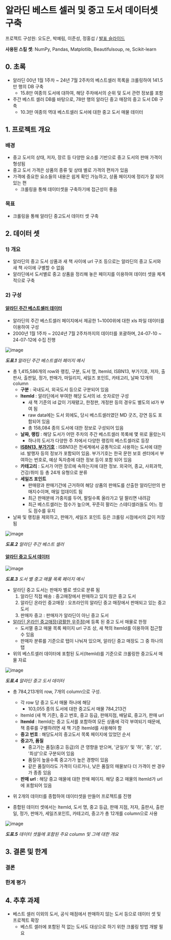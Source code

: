 # 알라딘 베스트 셀러 및 중고 도서 데이터셋 구축

프로젝트 구성원: 오도은, 박예림, 이준성, 정홍섭 / [발표 슬라이드](https://docs.google.com/presentation/d/15EIOMGpadZQf3cT2k0pfClS9DVICLmmf5ZTH1k4XnKc/edit?usp=sharing)

**사용된 스킬 셋**: NumPy, Pandas, Matplotlib, Beautifulsoup, re, Scikit-learn

## 0. 초록

- 알라딘 00년 1월 1주차 ~ 24년 7월 2주차의 베스트셀러 목록을 크롤링하여 141.5만 행의 DB 구축
  - 15.8만 여종의 도서에 대하여, 해당 주차에서의 순위 및 도서 관련 정보를 포함
- 주간 베스트 셀러 DB를 바탕으로, 78만 행의 알라딘 중고 매장의 중고 도서 DB 구축
  - 10.3만 여종의 역대 베스트셀러 도서에 대한 중고 도서 매물 데이터

## 1. 프로젝트 개요

### 배경

- 중고 도서의 상태, 저자, 장르 등 다양한 요소를 기반으로 중고 도서의 판매 가격이 형성됨
- 중고 도서 가격은 상품의 종류 및 상태 별로 가격의 편차가 있음
- 가격에 중요한 요소들의 내용은 쉽게 확인 가능하고, 상품 페이지에 정리가 잘 되어있는 편
  - 크롤링을 통해 데이터셋을 구축하기에 접근성이 좋음

### 목표

- 크롤링을 통해 알라딘 중고도서 데이터 셋 구축

## 2. 데이터 셋

### 1) 개요

- 알라딘의 중고 도서 상품과 새 책 사이에 url 구조 등으로는 알라딘의 중고 도서와 새 책 사이에 구별할 수 없음
- 알라딘에서 도서별로 중고 상품을 정리해 놓은 페이지를 이용하여 데이터 셋을 체계적으로 구축

### 2) 구성

#### [알라딘 주간 베스트셀러 데이터](https://www.aladin.co.kr/shop/common/wbest.aspx?BranchType=1)

- 알라딘의 주간 베스트셀러 페이지에서 제공한 1~1000위에 대한 xls 파일 데이터를 이용하여 구성
- 2000년 1월 1주차 ~ 2024년 7월 2주차까지의 데이터를 포괄하며, 24-07-10 ~ 24-07-12에 수집 진행

![image](https://github.com/user-attachments/assets/e330ca44-893c-4fad-8d91-4a2f520c13af)

*<b>도표.1</b> 알라딘 주간 베스트셀러 페이지 예시*

- 총 1,415,586개의 row와 랭킹, 구분, 도서 명, ItemId, ISBN13, 부가기호, 저자, 출판사, 출판일, 정가, 판매가, 마일리지, 세일즈 포인트, 카테고리, 날짜 12개의 column
  - **구분** : 국내도서, 외국도서 등으로 구분되어 있음
  - **ItemId** : 알라딘에서 부여한 해당 도서의 id. 숫자로만 구성
    - 새 책 기준의 id 값이 기재됐고, 한정판, 개정판 등의 경우도 별도의 id가 부여 됨
    - raw data에는 도서 외에도, 당시 베스트셀러였던 MD 굿즈, 강연 등도 포함되어 있음
    - 총 158,084 종의 도서에 대한 정보로 구성되어 있음
  - **날짜, 랭킹** : 해당 도서가 어떤 주차의 주간 베스트셀러 목록에 몇 위로 올랐는지
    - 하나의 도서가 다양한 주 차에서 다양한 랭킹의 베스트셀러로 등장
  - [**ISBN13, 부가기호**](https://blog.aladin.co.kr/ybkpsy/959340) : ISBN13은 전세계에서 공통적으로 사용하는 도서에 대한 id. 발행자 등의 정보가 포함되어 있음. 부가기호는 한국 문헌 보호 센터에서 부여하는 번호로, 예상 독자층에 대한 정보 등이 포함 되어 있음
  - **카테고리** : 도서가 어떤 장르에 속하는지에 대한 정보. 외국어, 종교, 사회과학, 건강/취미 등 총 24개 유형으로 분류
  - **세일즈 포인트**
    - 판매량과 판매기간에 근거하여 해당 상품의 판매도를 산출한 알라딘만의 판매지수이며, 매일 업데이트 됨
    - 최근 판매분에 가중치를 두어, 팔릴수록 올라가고 덜 팔리면 내려감
    - 최근 베스트셀러는 점수가 높으며, 꾸준히 팔리는 스테디셀러들도 어느 정도 점수를 유지
- 날짜 및 랭킹을 제외하고, 판매가, 세일즈 포인트 등은 크롤링 시점에서의 값이 저장됨

![image](https://github.com/user-attachments/assets/8d74d9a6-3423-4bd3-b0a0-27817761de9c)

*<b>도표.2</b> 알라딘 주간 베스트 셀러*

#### [알라딘 중고 도서 데이터](https://www.aladin.co.kr/shop/UsedShop/wuseditemall.aspx?ItemId=254468327&TabType=3&Fix=1)

![image](https://github.com/user-attachments/assets/e8840608-96f8-47e6-954b-5d6e08f47df9)

*<b>도표.3</b> 도서 별 중고 매물 목록 페이지 예시*

<!--위의 탭을 포함하는 이미지로 업데이트 필요-->

- 알라딘 중고 도서는 판매자 별로 셋으로 분류 됨
  1. 알라딘 직접 배송 : 중고매장에서 판매하고 있지 않은 중고 도서
  2. 알라딘 온라인 중고매장 : 오프라인의 알라딘 중고 매장에서 판매되고 있는 중고 도서
  3. 판매자 중고 : 판매자가 알라딘이 아닌 중고 도서
- [알라딘 온라인 중고매장(광활한 우주점)](https://www.aladin.co.kr/usedstore/wonline.aspx?start=we)에 등록 된 중고 도서 매물로 한정
  - 도서멸 중고 매물 목록 페이지 url 구조 상, 새 책의 ItemId를 이용하여 접근할 수 있음
  - 판매자 분류를 기준으로 탭이 나눠져 있으며, 알라딘 중고 매장도 그 중 하나의 탭
- 위의 베스트셀러 데이터에 포함된 도서(ItemId)를 기준으로 크롤링한 중고도서 매물 자료

![image](https://github.com/user-attachments/assets/6bc6657e-cc45-4830-baaa-fca240733d6e)

*<b>도표.4</b> 알라딘 중고 도서 데이터*

- 총 784,213개의 row, 7개의 column으로 구성.
  - 각 row 당 중고 도서 매물 하나에 해당
    - 103,055 종의 도서에 대한 중고도서 매물 784,213건
  - ItemId (새 책 기준), 중고 번호, 중고 등급, 판매지점, 배달료, 중고가, 판매 url
  - **ItemId** : ItemId는 중고 도서를 포함하여 모든 상품에 각각 부여되기 때문에, 책 종류를 구별하려면 새 책 기준 ItemId를 사용해야 함
  - **중고 번호** : 해당도서의 중고도서 목록 페이지에 있었던 순서
  - **중고가, 품질**
    - 중고가는 품질(중고 등급)의 큰 영향을 받으며, '균일가' 및 '하', '중', '상', '최상'으로 구분되어 있음
    - 품질이 높을수록 중고가가 높은 경향이 있음
    - 같은 품질이라도 가격이 다르거나, 낮은 품질의 매물보다 더 가격이 싼 경우가 종종 있음
  - **판매 url** : 해당 중고 매물에 대한 판매 페이지. 해당 중고 매물의 ItemId가 url에 포함되어 있음

- 위 2개의 데이터를 종합하여 데이터셋을 만들어 프로젝트를 진행
- 종합된 데이터 셋에서는 ItemId, 도서 명, 중고 등급, 판매 지점, 저자, 출판사, 출판일, 정가, 판매가, 세일즈포인트, 카테고리, 중고가 총 12개를 column으로 사용

![image](https://github.com/user-attachments/assets/caa98ef5-b5be-47d9-a9c4-9ff236ecdb48)

*<b>도표.5</b> 데이터 셋들에 포함된 주요 column 및 그에 대한 개요*

## 3. 결론 및 한계

### 결론

### 한계 평가

## 4. 추후 과제

- 베스트 셀러 이외의 도서, 공식 매점에서 판매하지 않는 도서 등으로 데이터 셋 및 프로젝트 확장
  - 베스트 셀러에 포함된 적 없는 도서도 대상으로 하기 위한 크롤링 방법 개발 필요

<!--
참조 : https://github.com/e9t/nsmc

데이터셋 구조
- 디렉터리 구조
- Data description : columns info
- 파일 별 Quick peek 

1. bookinfo
2. usedinfo 

characteristic

크롤링 방법 : 어떤 코드를 사용했는지만 적고, 자세한 설명은 usedbook repo를 참고하고 하고 줄임

-->